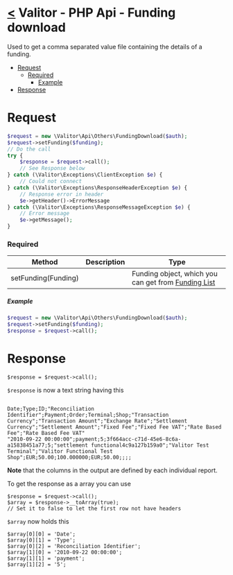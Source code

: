 [<](../index.md) Valitor - PHP Api - Funding download
==================================================

Used to get a comma separated value file containing the details of a funding.

- [Request](#request)
    + [Required](#required)
        * [Example](#example)
- [Response](#response)

# Request

```php
$request = new \Valitor\Api\Others\FundingDownload($auth);
$request->setFunding($funding);
// Do the call
try {
    $response = $request->call();
    // See Response below
} catch (\Valitor\Exceptions\ClientException $e) {
    // Could not connect
} catch (\Valitor\Exceptions\ResponseHeaderException $e) {
    // Response error in header
    $e->getHeader()->ErrorMessage
} catch (\Valitor\Exceptions\ResponseMessageException $e) {
    // Error message
    $e->getMessage();
}
```

### Required

| Method  | Description | Type |
|---|---|---|
| setFunding(Funding) |	| Funding object, which you can get from [Funding List](funding_list.md)

##### Example

```php
$request = new \Valitor\Api\Others\FundingDownload($auth);
$request->setFunding($funding);
$response = $request->call();
```

# Response

```
$response = $request->call();
```

`$response` is now a text string having this

```

Date;Type;ID;"Reconciliation Identifier";Payment;Order;Terminal;Shop;"Transaction Currency";"Transaction Amount";"Exchange Rate";"Settlement Currency";"Settlement Amount";"Fixed Fee";"Fixed Fee VAT";"Rate Based Fee";"Rate Based Fee VAT"
"2010-09-22 00:00:00";payment;5;3f664acc-c71d-45e6-8c6a-a15838451a77;5;"settlement functional4c9a127b159a0";"Valitor Test Terminal";"Valitor Functional Test Shop";EUR;50.00;100.000000;EUR;50.00;;;;
```

**Note** that the columns in the output are defined by each individual report.

To get the response as a array you can use

```
$response = $request->call();
$array = $response->__toArray(true);
// Set it to false to let the first row not have headers
```

`$array` now holds this

```
$array[0][0] = 'Date';
$array[0][1] = 'Type';
$array[0][2] = 'Reconciliation Identifier';
$array[1][0] = '2010-09-22 00:00:00';
$array[1][1] = 'payment';
$array[1][2] = '5';
```
